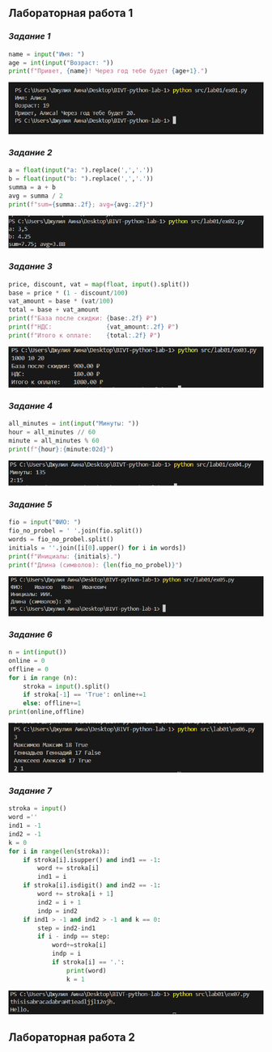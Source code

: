 ## Лабораторная работа 1

### _Задание 1_

```python
name = input("Имя: ")
age = int(input("Возраст: "))
print(f"Привет, {name}! Через год тебе будет {age+1}.")
```
![скриншот 1](./images/lab01/ex01.png)

### _Задание 2_

```python
a = float(input("a: ").replace(',','.'))
b = float(input("b: ").replace(',','.'))
summa = a + b
avg = summa / 2
print(f"sum={summa:.2f}; avg={avg:.2f}")
```
![скриншот 2](./images/lab01/ex02.png)

### _Задание 3_

```python
price, discount, vat = map(float, input().split())
base = price * (1 - discount/100)
vat_amount = base * (vat/100)
total = base + vat_amount
print(f"База после скидки: {base:.2f} ₽")
print(f"НДС:               {vat_amount:.2f} ₽")
print(f"Итого к оплате:    {total:.2f} ₽")
```
![скриншот 3](./images/lab01/ex03.png)

### _Задание 4_

```python
all_minutes = int(input("Минуты: "))
hour = all_minutes // 60
minute = all_minutes % 60
print(f"{hour}:{minute:02d}")
```
![скриншот 4](./images/lab01/ex04.png)

### _Задание 5_

```python
fio = input("ФИО: ")
fio_no_probel = ' '.join(fio.split())
words = fio_no_probel.split()
initials = ''.join([i[0].upper() for i in words])
print(f"Инициалы: {initials}.")
print(f"Длина (символов): {len(fio_no_probel)}")
```
![скриншот 5](./images/lab01/ex05.png)

### _Задание 6_

```python
n = int(input())
online = 0
offline = 0
for i in range (n):
    stroka = input().split()
    if stroka[-1] == 'True': online+=1
    else: offline+=1
print(online,offline)

```
![скриншот 6](./images/lab01/ex06.png)

### _Задание 7_

```python
stroka = input()
word =''
ind1 = -1
ind2 = -1
k = 0
for i in range(len(stroka)):
    if stroka[i].isupper() and ind1 == -1:
        word += stroka[i]
        ind1 = i
    if stroka[i].isdigit() and ind2 == -1:
        word += stroka[i + 1]
        ind2 = i + 1
        indp = ind2
    if ind1 > -1 and ind2 > -1 and k == 0:
        step = ind2-ind1
        if i - indp == step:
            word+=stroka[i]
            indp = i
            if stroka[i] == '.':
                print(word)
                k = 1
```
![скриншот 7](./images/lab01/ex07.png)

## Лабораторная работа 2
